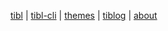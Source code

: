 [tibl](index.html) | [tibl-cli](t.html?p=tibl-cli) | [themes](https://ujj.space/tibl-themes) | [tiblog](t.html) | [about](t.html?p=about) 
